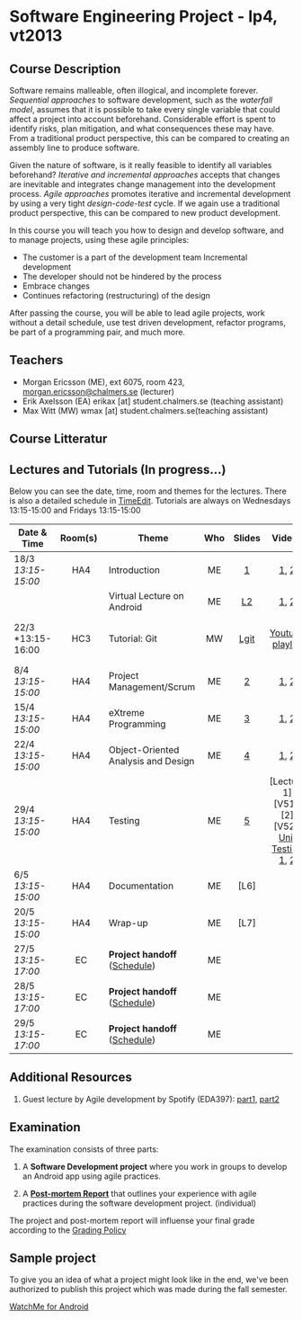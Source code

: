 # Software Engineering Project - lp4, vt2013

## Course Description
Software remains malleable, often illogical, and incomplete forever. *Sequential approaches* to software development, such as the *waterfall model*, assumes that it is possible to take every single variable that could affect a project into account beforehand. Considerable effort is spent to identify risks, plan mitigation, and what consequences these may have. From a traditional product perspective, this can be compared to creating an assembly line to produce software.

Given the nature of software, is it really feasible to identify all variables beforehand? *Iterative and incremental approaches* accepts that changes are inevitable and integrates change management into the development process. *Agile approaches* promotes iterative and incremental development by using a very tight *design-code-test* cycle. If we again use a traditional product perspective, this can be compared to new product development.

In this course you will teach you how to design and develop software, and to manage projects, using these agile principles:

- The customer is a part of the development team Incremental development 
- The developer should not be hindered by the process 
- Embrace changes 
- Continues refactoring (restructuring) of the design
 
After passing the course, you will be able to lead agile projects, work without a detail schedule, use test driven development, refactor programs, be part of a programming pair, and much more. 

## Teachers

- Morgan Ericsson (ME), ext 6075, room 423, morgan.ericsson@chalmers.se (lecturer)
- Erik Axelsson (EA) erikax [at] student.chalmers.se (teaching assistant)
- Max Witt (MW) wmax [at] student.chalmers.se(teaching assistant)

## Course Litteratur

## Lectures and Tutorials (In progress…)

Below you can see the date, time, room and themes for the lectures. There is also a detailed schedule in [TimeEdit]. Tutorials are always on Wednesdays 13:15-15:00 and Fridays 13:15-15:00

| Date & Time | Room(s) | Theme |Who | Slides | Videos | Readings | 
|  ------	| :----:	| ------	| :------: |  :------: |:------: | :------ |  
| 18/3 *13:15-15:00* | HA4 | Introduction | ME | [1][L1] | [1][V11], [2][V12]| TBA |
| | | Virtual Lecture on Android | ME | [L2] | [1][VA1], [2][VA2] | TBA |
| 22/3 *13:15-16:00 | HC3 | Tutorial: Git | MW | [Lgit][P1] | [Youtube playlist][gitFL] | [Git][GITBOOK], Read presenter notes in the slides | 
| 8/4 *13:15-15:00* | HA4 | Project Management/Scrum | ME | [2][L2] | [1][V21], [2][V22] | |  
| 15/4 *13:15-15:00* | HA4 | eXtreme Programming | ME | [3][L3] | [1][V31], [2][V32] |  |  
| 22/4 *13:15-15:00* | HA4 | Object-Oriented Analysis and Design | ME | [4][L4] | [1][V41], [2][V42]| |  
| 29/4 *13:15-15:00* | HA4 | Testing | ME | [5][L5] | [Lecture 1][V51], [2][V52], [Unit Testing 1][UT1], [2][UT2] | |  
| 6/5 *13:15-15:00* | HA4 | Documentation | ME | [L6] | | |  
| 20/5 *13:15-15:00* | HA4 | Wrap-up | ME | [L7] |  |  |  
| 27/5 *13:15-17:00* | EC | **Project handoff** ([Schedule][psched]) | ME | | | |
| 28/5 *13:15-17:00* | EC | **Project handoff** ([Schedule][psched]) | ME | | | |
| 29/5 *13:15-17:00* | EC | **Project handoff** ([Schedule][psched]) | ME | | | |
 
[timeedit]: http://web.timeedit.se/chalmers_se/db1/public/r.html?sid=3&h=t&p=0.days%2C20130607.x&objects=201062.182&ox=0&types=0&fe=0
[GITBOOK]: http://git-scm.com/book

[P1]: https://docs.google.com/presentation/d/1UXDaYpTsJ1BcB4YEdr6uFkF2UaJJaNXo7O7yOYr436I/pub?start=false&loop=false&delayms=3000
[V11]: https://s3-eu-west-1.amazonaws.com/course-mats/DAT255/dat255_1_1.mp4
[V12]: https://s3-eu-west-1.amazonaws.com/course-mats/DAT255/dat255_1_2.mp4
[VA1]: https://s3-eu-west-1.amazonaws.com/course-mats/EDA397/eda397_2_1.mp4
[VA2]: https://s3-eu-west-1.amazonaws.com/course-mats/EDA397/eda397_2_2.mp4
[V21]: https://s3-eu-west-1.amazonaws.com/course-mats/DAT255/dat255_2_1.mp4
[V22]: https://s3-eu-west-1.amazonaws.com/course-mats/DAT255/dat255_2_2.mp4
[V31]: https://s3-eu-west-1.amazonaws.com/course-mats/DAT255/dat255_3_1.mp4
[V32]: https://s3-eu-west-1.amazonaws.com/course-mats/DAT255/dat255_3_2.mp4
[V41]: https://s3-eu-west-1.amazonaws.com/course-mats/DAT255/dat255_4_1.mp4
[V42]: https://s3-eu-west-1.amazonaws.com/course-mats/DAT255/dat255_4_2.mp4
[V41]: https://s3-eu-west-1.amazonaws.com/course-mats/DAT255/dat255_5_1.mp4
[V42]: https://s3-eu-west-1.amazonaws.com/course-mats/DAT255/dat255_5_2.mp4
[gitFL]: http://www.youtube.com/playlist?list=PLeGWawrow95fDhXYx6co5LeaNeWXP-v3i&feature=view_all
[L1]: https://github.com/morganericsson/DAT255/blob/master/slides/l1.pdf?raw=true
[L2]: https://github.com/morganericsson/DAT255/blob/master/slides/l2.pdf?raw=true
[L3]: https://github.com/morganericsson/DAT255/blob/master/slides/l3.pdf?raw=true
[L4]: https://github.com/morganericsson/DAT255/blob/master/slides/l4.pdf?raw=true
[L5]: https://github.com/morganericsson/DAT255/blob/master/slides/l5.pdf?raw=true

[UT1]: https://s3-eu-west-1.amazonaws.com/course-mats/DAT255/ut1.mp4
[UT2]: https://s3-eu-west-1.amazonaws.com/course-mats/DAT255/ut2.mp4


[psched]: https://github.com/morganericsson/DAT255/blob/master/schedule_handoff.md

## Additional Resources

1. Guest lecture by Agile development by Spotify (EDA397): [part1][G11], [part2][G12]

[G11]: https://s3-eu-west-1.amazonaws.com/course-mats/EDA397/spotify1.mp4
[G12]: https://s3-eu-west-1.amazonaws.com/course-mats/EDA397/spotify2.mp4

## Examination
The examination consists of three parts:

1. A **Software Development project** where you work in groups to develop an Android app using agile practices.

2. A  **[Post-mortem Report][PMR]** that outlines your experience with agile practices during the software development project. (individual)

The project and post-mortem report will influense your final grade according to the [Grading Policy](https://github.com/morganericsson/DAT255/wiki/Grading-Policy)

[PMR]: https://github.com/morganericsson/DAT255/wiki/Post-Mortem-Report

## Sample project
To give you an idea of what a project might look like in the end, we've been authorized to publish this project which was made during the fall semester.

[WatchMe for Android][WTCHME]


[WTCHME]: http://github.com/johanbrook/watchme
